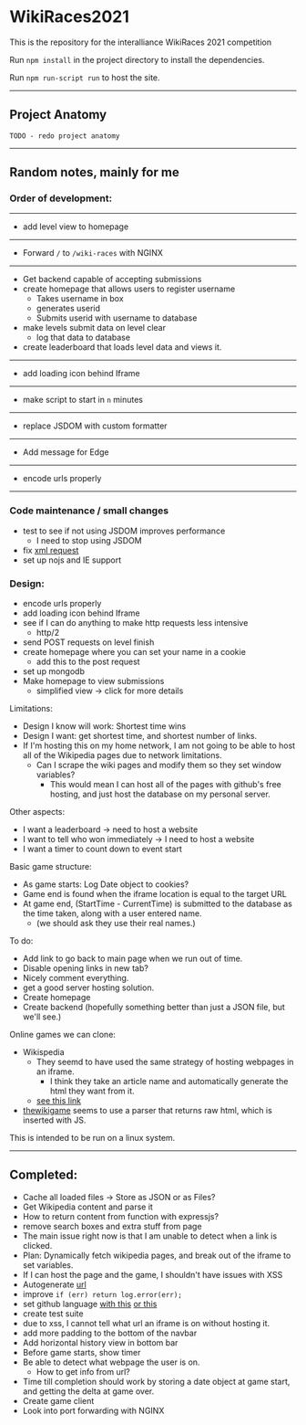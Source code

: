 # WikiRaces2021
This is the repository for the interalliance WikiRaces 2021 competition

Run `npm install` in the project directory to install the dependencies.

Run `npm run-script run` to host the site.

---

## Project Anatomy

```
TODO - redo project anatomy
```

---

## Random notes, mainly for me

<!--- TODO -->
### Order of development:
------
- add level view to homepage
------
- Forward `/` to `/wiki-races` with NGINX
------
- Get backend capable of accepting submissions
- create homepage that allows users to register username
  - Takes username in box
  - generates userid
  - Submits userid with username to database
- make levels submit data on level clear
	- log that data to database
- create leaderboard that loads level data and views it.
------
- add loading icon behind Iframe
------
- make script to start in `n` minutes
------
- replace JSDOM with custom formatter
------
- Add message for Edge
------
- encode urls properly
------

### Code maintenance / small changes
- test to see if not using JSDOM improves performance
	- I need to stop using JSDOM
- fix [xml request](https://github.com/ElderINTERalliance/WikiRaces2021/blob/3d731bdac930a36299f17b73827c23e2dd1e2c54/src/game/game_static/client.js#L13)
- set up nojs and IE support


### Design:
- encode urls properly
- add loading icon behind Iframe
- see if I can do anything to make http requests less intensive
	-  http/2
- send POST requests on level finish
- create homepage where you can set your name in a cookie
	- add this to the post request
- set up mongodb
- Make homepage to view submissions
	- simplified view -> click for more details


Limitations:
 - Design I know will work: Shortest time wins
 - Design I want: get shortest time, and shortest number of links.
 - If I'm hosting this on my home network, I am not going to be able to host all of the Wikipedia pages due to network limitations.
	 - Can I scrape the wiki pages and modify them so they set window variables?
         - This would mean I can host all of the pages with github's free hosting, and just host the database on my personal server.

Other aspects:
 - I want a leaderboard -> need to host a website
 - I want to tell who won immediately -> I need to host a website
 - I want a timer to count down to event start

Basic game structure:
  - As game starts: Log Date object to cookies? 
  - Game end is found when the iframe location is equal to the target URL
  - At game end, (StartTime - CurrentTime) is submitted to the database as the time taken, along with a user entered name.
	  - (we should ask they use their real names.)

To do: 
 - Add link to go back to main page when we run out of time.
 - Disable opening links in new tab?
 - Nicely comment everything.
 - get a good server hosting solution.
 - Create homepage
 - Create backend (hopefully something better than just a JSON file, but we'll see.)

Online games we can clone:
  - Wikispedia
	  - They seemd to have used the same strategy of hosting webpages in an iframe.
		  - I think they take an article name and automatically generate the html they want from it.
	  - [see this link](https://dlab.epfl.ch/wikispeedia/play/wiki.php?article=Spanish_conquest_of_the_Inca_Empire) 
  - [thewikigame](https://www.thewikigame.com) seems to use a parser that returns raw html, which is inserted with JS.

This is intended to be run on a linux system.

----

## Completed:
- Cache all loaded files -> Store as JSON or as Files?
- Get Wikipedia content and parse it
- How to return content from function with expressjs?
- remove search boxes and extra stuff from page
- The main issue right now is that I am unable to detect when a link is clicked.
- Plan: Dynamically fetch wikipedia pages, and break out of the iframe to set variables.
- If I can host the page and the game, I shouldn't have issues with XSS
- Autogenerate [url](https://github.com/ElderINTERalliance/WikiRaces2021/blob/3d731bdac930a36299f17b73827c23e2dd1e2c54/src/game/game_static/client.js#L8)
- improve `if (err) return log.error(err);`
- set github language [with this](https://hackernoon.com/how-to-change-repo-language-in-github-c3e07819c5bb) [or this](https://stackoverflow.com/questions/34713765/github-changes-repository-to-wrong-language)
- create test suite
- due to xss, I cannot tell what url an iframe is on without hosting it.
- add more padding to the bottom of the navbar
- Add horizontal history view in bottom bar
- Before game starts, show timer
- Be able to detect what webpage the user is on.
	- How to get info from url?
- Time till completion should work by storing a date object at game start, and getting the delta at game over.
- Create game client
- Look into port forwarding with NGINX